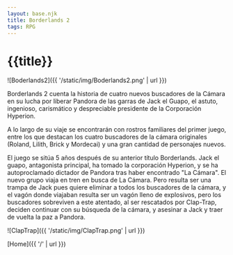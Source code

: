 ```yaml
---
layout: base.njk
title: Borderlands 2
tags: RPG
---
```


# {{title}}

![Boderlands2]({{ '/static/img/Boderlands2.png' | url }})

Borderlands 2 cuenta la historia de cuatro nuevos buscadores de la Cámara en su lucha por liberar Pandora de las garras de Jack el Guapo, el astuto, ingenioso, carismático y despreciable presidente de la Corporación Hyperion. 

A lo largo de su viaje se encontrarán con rostros familiares del primer juego, entre los que destacan los cuatro buscadores de la cámara originales (Roland, Lilith, Brick y Mordecai) y una gran cantidad de personajes nuevos.

El juego se sitúa 5 años después de su anterior título Borderlands.
Jack el guapo, antagonista principal, ha tomado la corporación Hyperion, y se ha autoproclamado dictador de Pandora tras haber encontrado "La Cámara". El nuevo grupo viaja en tren en busca de La Cámara. Pero resulta ser una trampa de Jack pues quiere eliminar a todos los buscadores de la cámara, y el vagón donde viajaban resulta ser un vagón lleno de explosivos, pero los buscadores sobreviven a este atentado, al ser rescatados por Clap-Trap, deciden continuar con su búsqueda de la cámara, y asesinar a Jack y traer de vuelta la paz a Pandora.

![ClapTrap]({{ '/static/img/ClapTrap.png' | url }})

[Home]({{ '/' | url }})